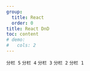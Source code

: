 ```yaml
---
group:
  title: React
  order: 0
title: React DnD
toc: content
# demo:
#   cols: 2
---
```


<code src="./_react-dnd/demo5.tsx">分栏 5</code>
<code src="./_react-dnd/demo4.tsx">分栏 4</code>
<code src="./_react-dnd/demo3.tsx">分栏 3</code>
<code src="./_react-dnd/demo2.tsx">分栏 2</code>
<code src="./_react-dnd/demo1.tsx">分栏 1</code>
